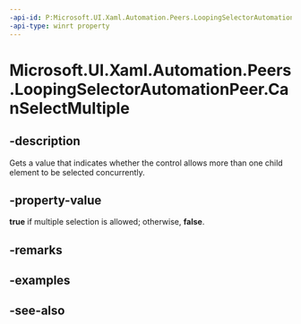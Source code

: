 ```yaml
---
-api-id: P:Microsoft.UI.Xaml.Automation.Peers.LoopingSelectorAutomationPeer.CanSelectMultiple
-api-type: winrt property
---
```


<!-- Property syntax
public bool CanSelectMultiple { get; }
-->

# Microsoft.UI.Xaml.Automation.Peers.LoopingSelectorAutomationPeer.CanSelectMultiple

## -description
Gets a value that indicates whether the control allows more than one child element to be selected concurrently.

## -property-value
**true** if multiple selection is allowed; otherwise, **false**.

## -remarks

## -examples

## -see-also

